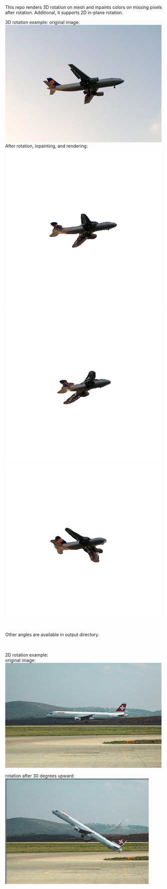 This repo renders 3D rotation on mesh and inpaints colors on missing pixels after rotation. Additional, it supports 2D in-plane rotation. 

3D rotation example:
original image: <br/>
![picture](materials/original_image.png) <br/>
After rotation, inpainting, and rendering:<br/>
![picture](output/view_6.png)
![picture](output/view_12.png)
![picture](output/view_18.png)
<br/><br/><br/>
Other angles are available in output directory.
<br/><br/><br/>

2D rotation example:<br/>
original image: <br/>
![picture](materials/2008_001971_rgb.png)<br/>

rotation after 30 degrees upward:<br/>
![picture](output/rotation_330.png)
